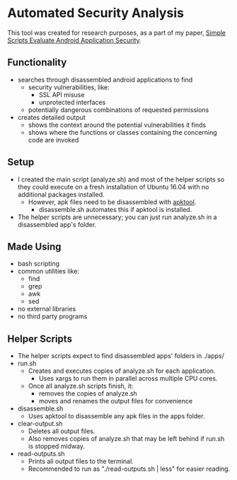 # Automated Security Analysis

This tool was created for research purposes, as a part of my paper, [Simple Scripts Evaluate Android Application Security](https://github.com/Patricol/Automated-Security-Analysis/blob/master/Simple%20Scripts%20Evaluate%20Android%20Application%20Security%20-%20Patrick%20Collins.pdf).

## Functionality
* searches through disassembled android applications to find
  * security vulnerabilities, like:
    * SSL API misuse
    * unprotected interfaces
  * potentially dangerous combinations of requested permissions
* creates detailed output
  * shows the context around the potential vulnerabilities it finds
  * shows where the functions or classes containing the concerning code are invoked

## Setup
* I created the main script (analyze.sh) and most of the helper scripts so they could execute on a fresh installation of Ubuntu 16.04 with no additional packages installed.
  * However, apk files need to be disassembled with [apktool](https://ibotpeaches.github.io/Apktool/).
    * disassemble.sh automates this if apktool is installed.
* The helper scripts are unnecessary; you can just run analyze.sh in a disassembled app's folder.

## Made Using
  * bash scripting
  * common utilities like:
    * find
    * grep
    * awk
    * sed
  * no external libraries
  * no third party programs

## Helper Scripts
* The helper scripts expect to find disassembled apps' folders in ./apps/
* run.sh
  * Creates and executes copies of analyze.sh for each application.
    * Uses xargs to run them in parallel across multiple CPU cores.
  * Once all analyze.sh scripts finish, it:
    * removes the copies of analyze.sh
    * moves and renames the output files for convenience
* disassemble.sh
  * Uses apktool to disassemble any apk files in the apps folder.
* clear-output.sh
  * Deletes all output files.
  * Also removes copies of analyze.sh that may be left behind if run.sh is stopped midway.
* read-outputs.sh
  * Prints all output files to the terminal.
  * Recommended to run as "./read-outputs.sh | less" for easier reading.

